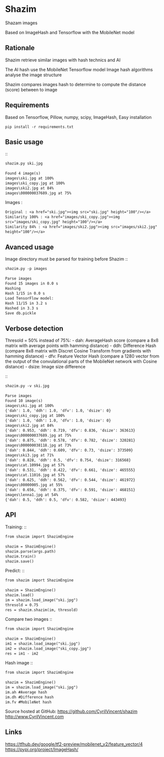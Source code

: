 Shazim
===========

Shazam images

Based on ImageHash and Tensorflow with the MobileNet model

Rationale
---------

Shazim retrieve similar images with hash technics and AI

The AI hash use the MobileNet Tensorflow model
Image hash algorithms analyse the image structure

Shazim compares images hash to determine to compute the distance (score) between to image

Requirements
-------------
Based on Tensorflow, Pillow, numpy, scipy, ImageHash,
Easy installation

	pip install -r requirements.txt

Basic usage
------------
::

    shazim.py ski.jpg

    Found 4 image(s)
    images\ski.jpg at 100%
    images\ski_copy.jpg at 100%
    images\ski2.jpg at 84%
    images\000000037689.jpg at 75%


Images :

    Original : <a href="ski.jpg"><img src="ski.jpg" height="100"/></a>
    Similarity 100% : <a href="images/ski_copy.jpg"><img src="images/ski_copy.jpg" height="100"/></a>
    Similarity 84% : <a href="images/ski2.jpg"><img src="images/ski2.jpg" height="100"/></a>

Avanced usage
--------------
Image directory must be parsed for training before Shazim
::

    shazim.py -p images

    Parse images
    Found 15 images in 0.0 s
    Hashing
    Hash 1/15 in 0.0 s
    Load TensorFlow model:
    Hash 11/15 in 3.2 s
    Hashed in 3.3 s
    Save db.pickle

Verbose detection
------------------
Thresold = 50% instead of 75%:
    - dah: AverageHash score (compare a 8x8 matrix with average points with hamming distance)
    - ddh: Difference Hash (compare 8x8 matrix with Discret Cosine Transform from gradients with hamming distance)
    - dfv: Feature Vector Hash (compare a 1280 vector from the output of the convulational parts of the MobileNet network with Cosine distance)
    - dsize: Image size difference

::

    shazim.py -v ski.jpg

    Parse images
    Found 10 image(s)
    images\ski.jpg at 100%
    {'dah': 1.0, 'ddh': 1.0, 'dfv': 1.0, 'dsize': 0}
    images\ski_copy.jpg at 100%
    {'dah': 1.0, 'ddh': 1.0, 'dfv': 1.0, 'dsize': 0}
    images\ski2.jpg at 84%
    {'dah': 0.953, 'ddh': 0.719, 'dfv': 0.836, 'dsize': 363613}
    images\000000037689.jpg at 75%
    {'dah': 0.875, 'ddh': 0.578, 'dfv': 0.782, 'dsize': 320281}
    images\000000038118.jpg at 73%
    {'dah': 0.844, 'ddh': 0.609, 'dfv': 0.73, 'dsize': 373509}
    images\ski3.jpg at 71%
    {'dah': 0.828, 'ddh': 0.5, 'dfv': 0.754, 'dsize': 316568}
    images\cat.10994.jpg at 57%
    {'dah': 0.531, 'ddh': 0.422, 'dfv': 0.661, 'dsize': 465555}
    images\cat.11016.jpg at 57%
    {'dah': 0.625, 'ddh': 0.562, 'dfv': 0.544, 'dsize': 461972}
    images\00000005.jpg at 55%
    {'dah': 0.656, 'ddh': 0.375, 'dfv': 0.591, 'dsize': 468151}
    images\lenna1.jpg at 54%
    {'dah': 0.5, 'ddh': 0.5, 'dfv': 0.582, 'dsize': 443493}

API
---
Training:
::

    from shazim import ShazimEngine

    shazim = ShazimEngine()
    shazim.parse(args.path)
    shazim.train()
    shazim.save()

Predict:
::

    from shazim import ShazimEngine

    shazim = ShazimEngine()
    shazim.load()
    im = shazim.load_image("ski.jpg")
    thresold = 0.75
    res = shazim.shazim(im, thresold)

Compare two images
::

    from shazim import ShazimEngine

    shazim = ShazimEngine()
    im1 = shazim.load_image("ski.jpg")
    im2 = shazim.load_image("ski_copy.jpg")
    res = im1 - im2

Hash image
::

    from shazim import ShazimEngine

    shazim = ShazimEngine()
    im = shazim.load_image("ski.jpg")
    im.ah #Average hash
    im.dh #Difference hash
    im.fv #MobileNet hash

Source hosted at GitHub: https://github.com/CyrilVincent/shazim
http://www.CyrilVincent.com

Links
------
https://tfhub.dev/google/tf2-preview/mobilenet_v2/feature_vector/4
https://pypi.org/project/ImageHash/



